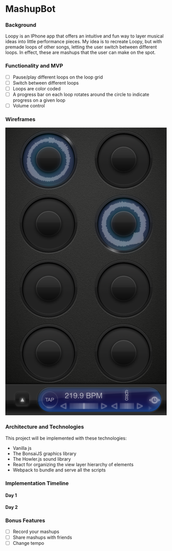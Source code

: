 # MashupBot

### Background

Loopy is an IPhone app that offers an intuitive and fun way to layer
musical ideas into little performance pieces. My idea is to recreate Loopy,
but with premade loops of other songs, letting the user switch between
different loops. In effect, these are mashups that the user can make
on the spot.

### Functionality and MVP

- [ ] Pause/play different loops on the loop grid
- [ ] Switch between different loops
- [ ] Loops are color coded
- [ ] A progress bar on each loop rotates around the circle to indicate progress on a given loop
- [ ] Volume control

### Wireframes

![loopy](./docs/loopy.png)

### Architecture and Technologies
This project will be implemented with these technologies:

* Vanilla js
* The BonsaiJS graphics library
* The Howler.js sound library
* React for organizing the view layer hierarchy of elements
* Webpack to bundle and serve all the scripts

### Implementation Timeline

#### Day 1
#### Day 2


### Bonus Features
- [ ] Record your mashups
- [ ] Share mashups with friends
- [ ] Change tempo
